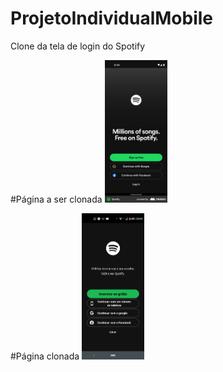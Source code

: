 # ProjetoIndividualMobile
Clone da tela de login do Spotify


#Página a ser clonada
<img src="https://raw.githubusercontent.com/VitorMelloEsp/ProjetoIndividualMobile/main/Original.png" alt="Original" width="100" >



#Página clonada
<img src="https://raw.githubusercontent.com/VitorMelloEsp/ProjetoIndividualMobile/main/clone.jpg" alt="Original" width="100" >

